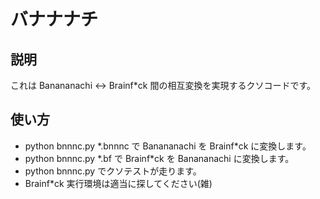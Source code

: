 # バナナナチ

## 説明
これは Banananachi <-> Brainf\*ck 間の相互変換を実現するクソコードです。

## 使い方
* python bnnnc.py \*.bnnnc で Banananachi を Brainf\*ck に変換します。
* python bnnnc.py \*.bf で Brainf\*ck を Banananachi に変換します。
* python bnnnc.py でクソテストが走ります。
* Brainf\*ck 実行環境は適当に探してください(雑)
